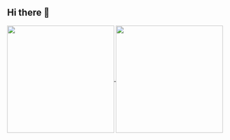 ## Hi there 👋

<a href="https://github.com/zeyadsalah22/github-readme-stats">
  <img height=250 align="center" src="https://github-readme-stats.vercel.app/api?username=zeyadsalah22&show_icons=true&theme=dark&bg_color=00000000" />
</a>
<a href="https://github.com/zeyadsalah22/github-readme-stats">
  <img height=250 align="center" src="https://github-readme-stats.vercel.app/api/top-langs/?username=zeyadsalah22&show_icons=true&theme=dark&bg_color=00000000" />
</a>

<!--
**zeyadsalah22/zeyadsalah22** is a ✨ _special_ ✨ repository because its `README.md` (this file) appears on your GitHub profile.

Here are some ideas to get you started:

- 🔭 I’m currently working on ...
- 🌱 I’m currently learning ...
- 👯 I’m looking to collaborate on ...
- 🤔 I’m looking for help with ...
- 💬 Ask me about ...
- 📫 How to reach me: ...
- 😄 Pronouns: ...
- ⚡ Fun fact: ...
-->
